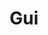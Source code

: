 ---
layout: toctree
title: Gui
permalink: /blog/coding/python/frameworks/gui/
parent: /blog/coding/python/frameworks/

enumerate_grand_children: true
---